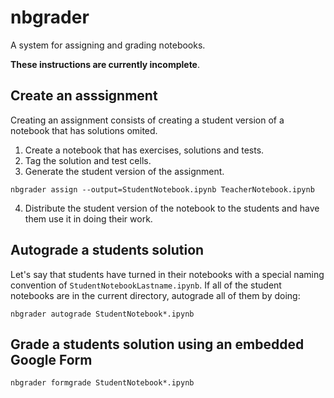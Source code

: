 # nbgrader

A system for assigning and grading notebooks.

**These instructions are currently incomplete**.

## Create an asssignment

Creating an assignment consists of creating a student version of a notebook that
has solutions omited.

1. Create a notebook that has exercises, solutions and tests.
2. Tag the solution and test cells.
3. Generate the student version of the assignment.

```
nbgrader assign --output=StudentNotebook.ipynb TeacherNotebook.ipynb
```

4. Distribute the student version of the notebook to the students and
   have them use it in doing their work.

## Autograde a students solution

Let's say that students have turned in their notebooks with a special naming convention
of `StudentNotebookLastname.ipynb`. If all of the student notebooks are in the current
directory, autograde all of them by doing:

```
nbgrader autograde StudentNotebook*.ipynb
```

## Grade a students solution using an embedded Google Form

```
nbgrader formgrade StudentNotebook*.ipynb
```